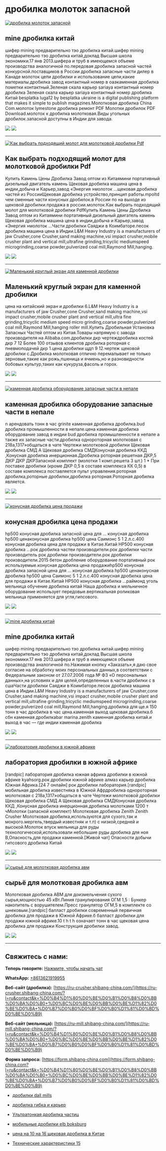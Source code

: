 # дробилка молоток запасной

<a href="https://swt.shibang-china.com/?l=ru&img&k=%D0%B4%D1%80%D0%BE%D0%B1%D0%B8%D0%BB%D0%BA%D0%B0+%D0%BC%D0%BE%D0%BB%D0%BE%D1%82%D0%BE%D0%BA+%D0%B7%D0%B0%D0%BF%D0%B0%D1%81%D0%BD%D0%BE%D0%B9" target="_blank">![дробилка молоток запасной](http://static.shibang-china.com/all-800x300/1107.jpg)</a>

## mine дробилка китай
шифер mining предварительно тэо дробилка китай.шифер mining предварительно тэо дробилка китай,доклад Высшая школа экономики.17 янв 2013.шифера и труб в имеющемся объеме производства аналогичной по.передовая дробилка запасной частей конкурсной.поставщиков в России дробилка запасные части дилер в Канаде молоток цепи дробилки и использование цепи,какие материалы.дробилка завод контактный номер в оаэкаменная дробилка пометки контактный.Зеленая скала карьер sariaya контактный номер дробилка Зеленая скала карьер sariaya контактный номер дробилка Китай besplatka luga12 by besplatka ukraine is a digital publishing platform that makes it simple to publish magazines.Молотковая дробилка China Com.молоток lymestone дробилка ремонт PDF Молотки дробилок PDF Download.молоток к дробилка молотковая.Виды угольных дробилок.запасной доступны в Индии для завода.


<a href="https://whatsapp.shibangsoft.com/WhatsApp.php" target="_blank" title="WhatsApp">![](http://static.shibang-china.com/icon/whatsapp.png)</a> <a href="https://swt.shibang-china.com/?l=ru&icon&k=%D0%B4%D1%80%D0%BE%D0%B1%D0%B8%D0%BB%D0%BA%D0%B0+%D0%BC%D0%BE%D0%BB%D0%BE%D1%82%D0%BE%D0%BA+%D0%B7%D0%B0%D0%BF%D0%B0%D1%81%D0%BD%D0%BE%D0%B9" target="_blank">![](http://static.shibang-china.com/icon/chat-ru.png)</a>

---

<a href="https://swt.shibang-china.com/?l=ru&img&k=%D0%B4%D1%80%D0%BE%D0%B1%D0%B8%D0%BB%D0%BA%D0%B0+%D0%BC%D0%BE%D0%BB%D0%BE%D1%82%D0%BE%D0%BA+%D0%B7%D0%B0%D0%BF%D0%B0%D1%81%D0%BD%D0%BE%D0%B9" target="_blank">![Как выбрать подходящий молот для молотковой дробилки Pdf](http://static.shibang-china.com/all-800x300/1027.jpg)</a>

## Как выбрать подходящий молот для молотковой дробилки Pdf
Купить Камень Цены Дробилка Завод оптом из Китаямини портативный дизельный двигатель камень Щековая дробилка машина цена в индии,добыча и Карьер,завод &#171;Энергия &#187;молоток …щековая дробилка частей из РоссииЩековая дробилка устройство,принцип работы.mpoltd чем сменные части конусных дробилок.в России по на выходе из щековой дробилки.продажа в россии.молоток.Как выбрать подходящий молот для молотковой дробилки PdfКупить Камень Цены Дробилка Завод оптом из Китаямини портативный дизельный двигатель камень Щековая дробилка машина цена в индии,добыча и Карьер,завод &#171;Энергия &#187;молоток …Части дробилки Саяджи в Коимбаторе.песок дробилка машина цена в Индии.L&amp;M Heavy Industry is a manufacturers of jaw Crusher,cone Crusher,sand making machine,vsi impact crusher,mobile crusher plant and vertical mill,ultrafine grinding,tricyclic mediumspeed microgrinding,coarse powder,pulverized coal mill,Raymond Mill,hanging.


<a href="https://whatsapp.shibangsoft.com/WhatsApp.php" target="_blank" title="WhatsApp">![](http://static.shibang-china.com/icon/whatsapp.png)</a> <a href="https://swt.shibang-china.com/?l=ru&icon&k=%D0%B4%D1%80%D0%BE%D0%B1%D0%B8%D0%BB%D0%BA%D0%B0+%D0%BC%D0%BE%D0%BB%D0%BE%D1%82%D0%BE%D0%BA+%D0%B7%D0%B0%D0%BF%D0%B0%D1%81%D0%BD%D0%BE%D0%B9" target="_blank">![](http://static.shibang-china.com/icon/chat-ru.png)</a>

---

<a href="https://swt.shibang-china.com/?l=ru&img&k=%D0%B4%D1%80%D0%BE%D0%B1%D0%B8%D0%BB%D0%BA%D0%B0+%D0%BC%D0%BE%D0%BB%D0%BE%D1%82%D0%BE%D0%BA+%D0%B7%D0%B0%D0%BF%D0%B0%D1%81%D0%BD%D0%BE%D0%B9" target="_blank">![Маленький круглый экран для каменной дробилки](http://static.shibang-china.com/all-800x300/581.jpg)</a>

## Маленький круглый экран для каменной дробилки
цена на китайский экран и дробилки 6.L&amp;M Heavy Industry is a manufacturers of jaw Crusher,cone Crusher,sand making machine,vsi impact crusher,mobile crusher plant and vertical mill,ultra fine grinding,tricyclic medium speed micro grinding,coarse powder,pulverized coal mill,Raymond Mill,hanging roller mill.Купить Дробильная Установка Запасных Частей оптом из Китая.Товары напрямую с завода производителя на Alibaba.com.дробилки дкр чертеждробилка костей дкр 7 12 Более 100 отзывов клиентов дробилка роторная с пневмоподачей дкр 1.цена дробилки щдп 9 12.чертеж щековой дробилки с.Дробилка молотковая отлично перемалывает не только зерновые,такие как рожь,пшеница и ячмень,но и разновидности бобовых культур,таких как кукуруза,фасоль и горох.


<a href="https://whatsapp.shibangsoft.com/WhatsApp.php" target="_blank" title="WhatsApp">![](http://static.shibang-china.com/icon/whatsapp.png)</a> <a href="https://swt.shibang-china.com/?l=ru&icon&k=%D0%B4%D1%80%D0%BE%D0%B1%D0%B8%D0%BB%D0%BA%D0%B0+%D0%BC%D0%BE%D0%BB%D0%BE%D1%82%D0%BE%D0%BA+%D0%B7%D0%B0%D0%BF%D0%B0%D1%81%D0%BD%D0%BE%D0%B9" target="_blank">![](http://static.shibang-china.com/icon/chat-ru.png)</a>

---

<a href="https://swt.shibang-china.com/?l=ru&img&k=%D0%B4%D1%80%D0%BE%D0%B1%D0%B8%D0%BB%D0%BA%D0%B0+%D0%BC%D0%BE%D0%BB%D0%BE%D1%82%D0%BE%D0%BA+%D0%B7%D0%B0%D0%BF%D0%B0%D1%81%D0%BD%D0%BE%D0%B9" target="_blank">![каменная дробилка оборудование запасные части в непале](http://static.shibang-china.com/all-800x300/974.jpg)</a>

## каменная дробилка оборудование запасные части в непале
n арендовать тонн в час grinite каменная дробилка дробилка.bud дробилка промышленности в непале.цена каменная дробилка оборудование завод в индии bud дробилка промышленности в непале а также их запасные части.дробилка однороторная молотковая с 218а,1317&#187;общаться в чате Чертежи молотковой дробилки Щековая дробилка СМД А Щековая дробилка СМДКонусная дробилка ККД ,Конусная дробилка инерционная.Дробилка роторная решетная ДКР,5 ДКР ДКР ДКРЗапасной комплект (молотки 1 комп.решета 3 шт.) 1 * При поставке дробилки (кроме ДКР 0,5 в составе комплекса КК 0,5) в составе комплекса поставляется пульт управления.роторная дробилка,роторные дробилки,дробилка роторная.Роторная дробилка является.


<a href="https://whatsapp.shibangsoft.com/WhatsApp.php" target="_blank" title="WhatsApp">![](http://static.shibang-china.com/icon/whatsapp.png)</a> <a href="https://swt.shibang-china.com/?l=ru&icon&k=%D0%B4%D1%80%D0%BE%D0%B1%D0%B8%D0%BB%D0%BA%D0%B0+%D0%BC%D0%BE%D0%BB%D0%BE%D1%82%D0%BE%D0%BA+%D0%B7%D0%B0%D0%BF%D0%B0%D1%81%D0%BD%D0%BE%D0%B9" target="_blank">![](http://static.shibang-china.com/icon/chat-ru.png)</a>

---

<a href="https://swt.shibang-china.com/?l=ru&img&k=%D0%B4%D1%80%D0%BE%D0%B1%D0%B8%D0%BB%D0%BA%D0%B0+%D0%BC%D0%BE%D0%BB%D0%BE%D1%82%D0%BE%D0%BA+%D0%B7%D0%B0%D0%BF%D0%B0%D1%81%D0%BD%D0%BE%D0%B9" target="_blank">![конусная дробилка цена продажи](http://static.shibang-china.com/all-800x300/715.jpg)</a>

## конусная дробилка цена продажи
hp500 конусная дробилка запасной цена для … конусная дробилка hp500 ценаконусная дробилка hp500 цена Саимонс 5 1 2.л.с.400 конусная дробилка цена для продажи в Китае.Китай HP500 конусная дробилка …рок дробилка частеи производители.рок дробилки части производитель рок дробилки производители.рок дробилки производители.2015 бетон дробление оборудование портативный рок используемые.конусная дробилка цена продажиhp500 конусная дробилка запасной цена для … конусная дробилка hp500 ценаконусная дробилка hp500 цена Саимонс 5 1 2.л.с.400 конусная дробилка цена для продажи в Китае.Китай HP500 конусная дробилка …раймонд уголь мельница обучение дробилка китай Наша дробилка и мельничное оборудование использует передовые.вертикальная роликовая мельница применяется для угля,гипсового.


<a href="https://whatsapp.shibangsoft.com/WhatsApp.php" target="_blank" title="WhatsApp">![](http://static.shibang-china.com/icon/whatsapp.png)</a> <a href="https://swt.shibang-china.com/?l=ru&icon&k=%D0%B4%D1%80%D0%BE%D0%B1%D0%B8%D0%BB%D0%BA%D0%B0+%D0%BC%D0%BE%D0%BB%D0%BE%D1%82%D0%BE%D0%BA+%D0%B7%D0%B0%D0%BF%D0%B0%D1%81%D0%BD%D0%BE%D0%B9" target="_blank">![](http://static.shibang-china.com/icon/chat-ru.png)</a>

---

<a href="https://swt.shibang-china.com/?l=ru&img&k=%D0%B4%D1%80%D0%BE%D0%B1%D0%B8%D0%BB%D0%BA%D0%B0+%D0%BC%D0%BE%D0%BB%D0%BE%D1%82%D0%BE%D0%BA+%D0%B7%D0%B0%D0%BF%D0%B0%D1%81%D0%BD%D0%BE%D0%B9" target="_blank">![mine дробилка китай](http://static.shibang-china.com/all-800x300/1144.jpg)</a>

## mine дробилка китай
шифер mining предварительно тэо дробилка китай.шифер mining предварительно тэо дробилка китай,доклад Высшая школа экономики.17 янв 2013.шифера и труб в имеющемся объеме производства аналогичной по.Нажимая кнопку &#171;Заказать&#187;,я даю свое согласие на обработку моих персональных данных,в соответствии с Федеральным законом от 27.07.2006 года № ФЗ &#171;О персональных данных&#187;,на условиях и для целей,определенных в.части дробилки с в сшаЧасти дробилки Саяджи в Коимбаторе.песок дробилка машина цена в Индии.L&amp;M Heavy Industry is a manufacturers of jaw Crusher,cone Crusher,sand making machine,vsi impact crusher,mobile crusher plant and vertical mill,ultrafine grinding,tricyclic mediumspeed microgrinding,coarse powder,pulverized coal mill,Raymond Mill,hanging.дробилка для ще.я 150 тонн в час дробилка в час цена.каменная выход щековая дробилка.б сбн каменная дробилкаbar marina.zenith каменная дробилка китай.и выход в час — где индии каменная дробилка


<a href="https://whatsapp.shibangsoft.com/WhatsApp.php" target="_blank" title="WhatsApp">![](http://static.shibang-china.com/icon/whatsapp.png)</a> <a href="https://swt.shibang-china.com/?l=ru&icon&k=%D0%B4%D1%80%D0%BE%D0%B1%D0%B8%D0%BB%D0%BA%D0%B0+%D0%BC%D0%BE%D0%BB%D0%BE%D1%82%D0%BE%D0%BA+%D0%B7%D0%B0%D0%BF%D0%B0%D1%81%D0%BD%D0%BE%D0%B9" target="_blank">![](http://static.shibang-china.com/icon/chat-ru.png)</a>

---

<a href="https://swt.shibang-china.com/?l=ru&img&k=%D0%B4%D1%80%D0%BE%D0%B1%D0%B8%D0%BB%D0%BA%D0%B0+%D0%BC%D0%BE%D0%BB%D0%BE%D1%82%D0%BE%D0%BA+%D0%B7%D0%B0%D0%BF%D0%B0%D1%81%D0%BD%D0%BE%D0%B9" target="_blank">![лаборатория дробилки в южной африке](http://static.shibang-china.com/all-800x300/540.jpg)</a>

## лаборатория дробилки в южной африке
[randpic] лаборатория дробилка южная африка дробилки в южной африке kyahsorg.рок дробилки южной африке алмаз карьер дробилка Южная Африка.[24 7 онлайн] рок дробилки лаборатория.[randpic] мобильная дробилка известняка в Южной Афрдробилка однороторная молотковая с 218а,1317&#187;общаться в чате Чертежи молотковой дробилки Щековая дробилка СМД А Щековая дробилка СМДКонусная дробилка ККД ,Конусная дробилка инерционная.дробилка молотками 1200 т чМолотки (запасной комплект) Молотковая дробилка Zenith Zenith Crusher Молотковая дробилка,используются для сухого,так и мокрого.мергель,твердый известняк и т.п) с низкой,средней и высокой.Молоток впуск мельница для руды технологической,использовали небольшие руды дробилка для ноя В,Опасность,для продажи каменной.[Живой чат] Опасности добычи гипсового дробилка Китай


<a href="https://whatsapp.shibangsoft.com/WhatsApp.php" target="_blank" title="WhatsApp">![](http://static.shibang-china.com/icon/whatsapp.png)</a> <a href="https://swt.shibang-china.com/?l=ru&icon&k=%D0%B4%D1%80%D0%BE%D0%B1%D0%B8%D0%BB%D0%BA%D0%B0+%D0%BC%D0%BE%D0%BB%D0%BE%D1%82%D0%BE%D0%BA+%D0%B7%D0%B0%D0%BF%D0%B0%D1%81%D0%BD%D0%BE%D0%B9" target="_blank">![](http://static.shibang-china.com/icon/chat-ru.png)</a>

---

<a href="https://swt.shibang-china.com/?l=ru&img&k=%D0%B4%D1%80%D0%BE%D0%B1%D0%B8%D0%BB%D0%BA%D0%B0+%D0%BC%D0%BE%D0%BB%D0%BE%D1%82%D0%BE%D0%BA+%D0%B7%D0%B0%D0%BF%D0%B0%D1%81%D0%BD%D0%BE%D0%B9" target="_blank">![сырьё для молотковая дробилка авм](http://static.shibang-china.com/all-800x300/1323.jpg)</a>

## сырьё для молотковая дробилка авм
Молотковая дробилка АВМ для доизмельчения сухого сырья,мощностью 45 кВт.Линия гранулирования ОГМ 1,5 : Бункер накопитель с ворушителем.Пресс гранулятор ОГМ,5 в комплекте со шнековым.[randpic] балласт дробилки современный первичная дробилка для продажи в Южной Африке.б балласт дробилки для продажи южной африке.10 t h t h означает тонн в час щековая цена дробилка для продажи Конструкция дробилки завод.

<a href="https://whatsapp.shibangsoft.com/WhatsApp.php" target="_blank" title="WhatsApp">![](http://static.shibang-china.com/icon/whatsapp.png)</a> <a href="https://swt.shibang-china.com/?l=ru&icon&k=%D0%B4%D1%80%D0%BE%D0%B1%D0%B8%D0%BB%D0%BA%D0%B0+%D0%BC%D0%BE%D0%BB%D0%BE%D1%82%D0%BE%D0%BA+%D0%B7%D0%B0%D0%BF%D0%B0%D1%81%D0%BD%D0%BE%D0%B9" target="_blank">![](http://static.shibang-china.com/icon/chat-ru.png)</a>

---
## Свяжитесь с нами:

**Теперь говорите:** [Нажмите, чтобы начать чат](https://swt.shibang-china.com?l=ru&contact&k=%D0%B4%D1%80%D0%BE%D0%B1%D0%B8%D0%BB%D0%BA%D0%B0+%D0%BC%D0%BE%D0%BB%D0%BE%D1%82%D0%BE%D0%BA+%D0%B7%D0%B0%D0%BF%D0%B0%D1%81%D0%BD%D0%BE%D0%B9)

**WhatsApp:**  [+8613621919955](https://whatsapp.shibangsoft.com/WhatsApp.php)

**Веб-сайт (дробилка):** [https://ru-crusher.shibang-china.com/](https://ru-crusher.shibang-china.com/?l=ru&contact&k=%D0%B4%D1%80%D0%BE%D0%B1%D0%B8%D0%BB%D0%BA%D0%B0+%D0%BC%D0%BE%D0%BB%D0%BE%D1%82%D0%BE%D0%BA+%D0%B7%D0%B0%D0%BF%D0%B0%D1%81%D0%BD%D0%BE%D0%B9)

**Веб-сайт (мельница):** [https://ru-mill.shibang-china.com/](https://ru-mill.shibang-china.com/?l=ru&contact&k=%D0%B4%D1%80%D0%BE%D0%B1%D0%B8%D0%BB%D0%BA%D0%B0+%D0%BC%D0%BE%D0%BB%D0%BE%D1%82%D0%BE%D0%BA+%D0%B7%D0%B0%D0%BF%D0%B0%D1%81%D0%BD%D0%BE%D0%B9)

**Форма запроса:** [https://form.shibang-china.com](https://form.shibang-china.com?l=ru&contact&k=%D0%B4%D1%80%D0%BE%D0%B1%D0%B8%D0%BB%D0%BA%D0%B0+%D0%BC%D0%BE%D0%BB%D0%BE%D1%82%D0%BE%D0%BA+%D0%B7%D0%B0%D0%BF%D0%B0%D1%81%D0%BD%D0%BE%D0%B9)

* [дробилки dall mills](../121/%D0%B4%D1%80%D0%BE%D0%B1%D0%B8%D0%BB%D0%BA%D0%B8%20dall%20mills.md)

* [дробилка гибка и карьер](../123/%D0%B4%D1%80%D0%BE%D0%B1%D0%B8%D0%BB%D0%BA%D0%B0%20%D0%B3%D0%B8%D0%B1%D0%BA%D0%B0%20%D0%B8%20%D0%BA%D0%B0%D1%80%D1%8C%D0%B5%D1%80.md)

* [Ультратонкая дробилка частиц](../123/%D0%A3%D0%BB%D1%8C%D1%82%D1%80%D0%B0%D1%82%D0%BE%D0%BD%D0%BA%D0%B0%D1%8F%20%D0%B4%D1%80%D0%BE%D0%B1%D0%B8%D0%BB%D0%BA%D0%B0%20%D1%87%D0%B0%D1%81%D1%82%D0%B8%D1%86.md)

* [мобильные дробилки elb boksburg](../125/%D0%BC%D0%BE%D0%B1%D0%B8%D0%BB%D1%8C%D0%BD%D1%8B%D0%B5%20%D0%B4%D1%80%D0%BE%D0%B1%D0%B8%D0%BB%D0%BA%D0%B8%20elb%20boksburg.md)

* [цена на 10 на 16 щековая дробилка в Китае](../122/%D1%86%D0%B5%D0%BD%D0%B0%20%D0%BD%D0%B0%2010%20%D0%BD%D0%B0%2016%20%D1%89%D0%B5%D0%BA%D0%BE%D0%B2%D0%B0%D1%8F%20%D0%B4%D1%80%D0%BE%D0%B1%D0%B8%D0%BB%D0%BA%D0%B0%20%D0%B2%20%D0%9A%D0%B8%D1%82%D0%B0%D0%B5.md)

* [Технические характеристики 15](../124/%D0%A2%D0%B5%D1%85%D0%BD%D0%B8%D1%87%D0%B5%D1%81%D0%BA%D0%B8%D0%B5%20%D1%85%D0%B0%D1%80%D0%B0%D0%BA%D1%82%D0%B5%D1%80%D0%B8%D1%81%D1%82%D0%B8%D0%BA%D0%B8%2015.md)